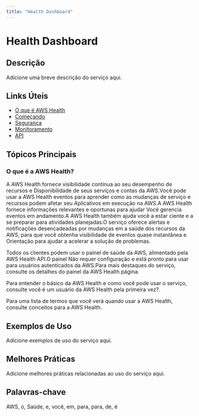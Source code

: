 ```yaml
---
title: "Health Dashboard"
---
```


# Health Dashboard

## Descrição

Adicione uma breve descrição do serviço aqui.

## Links Úteis

- [O que é AWS Health](https://docs.aws.amazon.com/health/latest/ug/what-is-aws-health.html)
- [Começando](https://docs.aws.amazon.com/health/latest/ug/getting-started.html)
- [Segurança](https://docs.aws.amazon.com/health/latest/ug/security.html)
- [Monitoramento](https://docs.aws.amazon.com/health/latest/ug/monitoring.html)
- [API](https://docs.aws.amazon.com/health/latest/ug/api.html)

## Tópicos Principais

### O que é a AWS Health?

A AWS Health fornece visibilidade contínua ao seu desempenho de recursos e
Disponibilidade de seus serviços e contas da AWS.Você pode usar a AWS Health
eventos para aprender como as mudanças de serviço e recursos podem afetar seu
Aplicativos em execução na AWS.A AWS Health fornece informações relevantes e oportunas para ajudar
Você gerencia eventos em andamento.A AWS Health também ajuda você a estar ciente e a se preparar para
atividades planejadas.O serviço oferece alertas e notificações desencadeadas por mudanças em
a saúde dos recursos da AWS, para que você obtenha visibilidade de eventos quase instantânea e
Orientação para ajudar a acelerar a solução de problemas.

Todos os clientes podem usar o painel de saúde da AWS, alimentado pela AWS Health API.O painel
Não requer configuração e está pronto para usar para usuários autenticados da AWS.Para mais destaques do serviço, consulte os detalhes do painel da AWS Health
página.

Para entender o básico da AWS Health e como você pode usar o serviço, consulte você é um usuário da AWS Health pela primeira vez?.

Para uma lista de termos que você verá quando usar a AWS Health, consulte conceitos para a AWS Health.

## Exemplos de Uso

Adicione exemplos de uso do serviço aqui.

## Melhores Práticas

Adicione melhores práticas relacionadas ao uso do serviço aqui.

## Palavras-chave

AWS, o, Saúde, e, você, em, para, para, de, é
